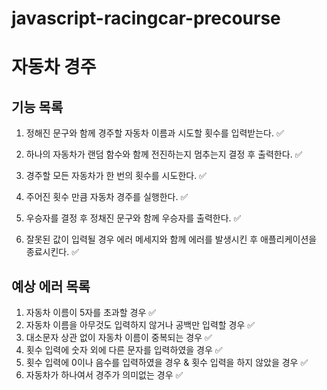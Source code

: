 # javascript-racingcar-precourse

# 자동차 경주

## 기능 목록

1. 정해진 문구와 함께 경주할 자동차 이름과 시도할 횟수를 입력받는다. ✅

2. 하나의 자동차가 랜덤 함수와 함께 전진하는지 멈추는지 결정 후 출력한다. ✅

3. 경주할 모든 자동차가 한 번의 횟수를 시도한다. ✅

4. 주어진 횟수 만큼 자동차 경주를 실행한다. ✅

5. 우승자를 결정 후 정채진 문구와 함께 우승자를 출력한다. ✅

6. 잘못된 값이 입력될 경우 에러 메세지와 함께 에러를 발생시킨 후 애플리케이션을 종료시킨다. ✅

## 예상 에러 목록

1. 자동차 이름이 5자를 초과할 경우 ✅
2. 자동차 이름을 아무것도 입력하지 않거나 공백만 입력할 경우 ✅
3. 대소문자 상관 없이 자동차 이름이 중복되는 경우 ✅
4. 횟수 입력에 숫자 외에 다른 문자를 입력하였을 경우 ✅
5. 횟수 입력에 0이나 음수를 입력하였을 경우 & 횟수 입력을 하지 않았을 경우 ✅
6. 자동차가 하나여서 경주가 의미없는 경우 ✅
